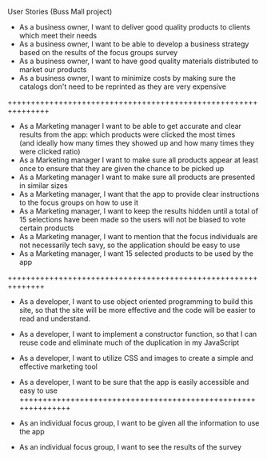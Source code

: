 User Stories (Buss Mall project)

* As a business owner, I want to deliver good quality products to clients which meet their needs<br>
* As a business owner, I want to be able to develop a business strategy based on the results of the focus groups survey<br>
* As a business owner, I want to have good quality materials distributed to market our products<br>
* As a business owner, I want to minimize costs by making sure the catalogs don't need to be reprinted as they are very expensive<br>

+++++++++++++++++++++++++++++++++++++++++++++++++++++++++++++++<br>

* As a Marketing manager I want to be able to get accurate and clear results from the app: which products were clicked the most times<br>
   (and ideally how many times they showed up and how many times they were clicked ratio)
* As a Marketing manager I want to make sure all products appear at least once to ensure that they are given the chance to be picked up
* As a Marketing manager I want to make sure all products are presented in similar sizes
* As a Marketing manager, I want that the app to provide clear instructions to the focus groups on how to use it<br>
* As a Marketing manager, I want to keep the results hidden until a total of 15 selections have been made so the users will not be biased to vote certain products<br>
* As a Marketing manager, I want to mention that the focus individuals are not necessarily tech savy, so the application should be easy to use<br>
* As a Marketing manager, I want 15 selected products to be used by the app<br>

++++++++++++++++++++++++++++++++++++++++++++++++++++++++++++++<br>
* As a developer, I want to use object oriented programming to build this site, so that the site will be more effective and the code will be easier to read and understand.<br>
* As a developer, I want to implement a constructor function, so that I can reuse code and eliminate much of the duplication in my JavaScript<br>
* As a developer, I want to utilize CSS and images to create a simple and effective marketing tool<br>
* As a developer, I want to be sure that the app is easily accessible and easy to use<br>
++++++++++++++++++++++++++++++++++++++++++++++++++++++++++++++<br>

* As an individual focus group, I want to be given all the information to use the app<br>
* As an individual focus group, I want to see the results of the survey<br>
